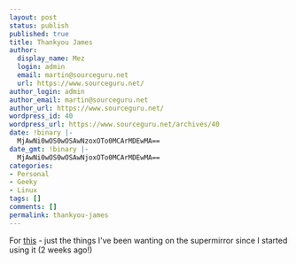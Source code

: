 ```yaml
---
layout: post
status: publish
published: true
title: Thankyou James
author:
  display_name: Mez
  login: admin
  email: martin@sourceguru.net
  url: https://www.sourceguru.net/
author_login: admin
author_email: martin@sourceguru.net
author_url: https://www.sourceguru.net/
wordpress_id: 40
wordpress_url: https://www.sourceguru.net/archives/40
date: !binary |-
  MjAwNi0wOS0wOSAwNzoxOTo0MCArMDEwMA==
date_gmt: !binary |-
  MjAwNi0wOS0wOSAwNjoxOTo0MCArMDEwMA==
categories:
- Personal
- Geeky
- Linux
tags: []
comments: []
permalink: thankyou-james
---
```

<p>For <a href="http://blogs.gnome.org/view/jamesh/2006/09/06/0">this</a> - just the things I've been wanting on the supermirror since I started using it (2 weeks ago!)</p>
